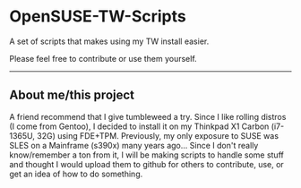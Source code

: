 # OpenSUSE-TW-Scripts
A set of scripts that makes using my TW install easier. 

Please feel free to contribute or use them yourself.

---
## About me/this project
A friend recommend that I give tumbleweed a try. Since I like rolling distros (I come from Gentoo), I decided to install it on my Thinkpad X1 Carbon (i7-1365U, 32G) using FDE+TPM. Previously, my only exposure to SUSE was SLES on a Mainframe (s390x) many years ago... Since I don't really know/remember a ton from it, I will be making scripts to handle some stuff and thought I would upload them to github for others to contribute, use, or get an idea of how to do something.
